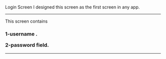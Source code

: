 Login Screen
I designed this screen as the first screen in any app.
<hr>
This screen contains 
<h3><p> 1-username .</p>
<p> 2-password field.</p>
</h3>
<hr>


